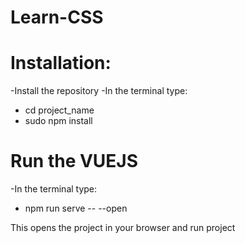 # Learn-CSS
# Installation: 

-Install the repository
-In the terminal type: 
- cd project_name
- sudo npm install

# Run the VUEJS

-In the terminal type: 

- npm run serve -- --open

This opens the project in your browser and run project
